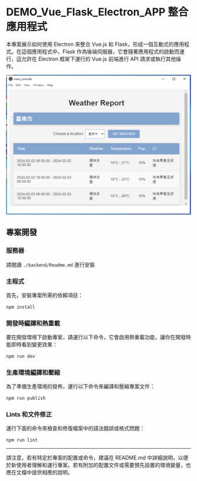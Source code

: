 # DEMO_Vue_Flask_Electron_APP 整合應用程式

本專案展示如何使用 Electron 來整合 Vue.js 和 Flask，形成一個互動式的應用程式。在這個應用程式中，Flask 作為後端伺服器，它會隨著應用程式的啟動而運行，這允許在 Electron 框架下運行的 Vue.js 前端進行 API 請求或執行其他操作。

![應用程式示意圖](./doc/demo1.png)

## 專案開發

### 服務器

請閱讀 `./backend/Readme.md` 進行安裝

### 主程式

首先，安裝專案所需的依賴項目：

```bash
npm install
```

### 開發時編譯和熱重載

要在開發環境下啟動專案，請運行以下命令，它會啟用熱重載功能，讓你在開發時能即時看到變更效果：

```bash
npm run dev
```

### 生產環境編譯和壓縮

為了準備生產環境的發佈，運行以下命令來編譯和壓縮專案文件：

```bash
npm run publish
```

### Lints 和文件修正

運行下面的命令來檢查和修復檔案中的語法錯誤或格式問題：

```bash
npm run lint
```

---

請注意，若有特定於專案的配置或命令，建議在 README.md 中詳細說明，以便於新使用者理解和運行專案。若有附加的配置文件或需要預先設置的環境變量，也應在文檔中提供相應的說明。